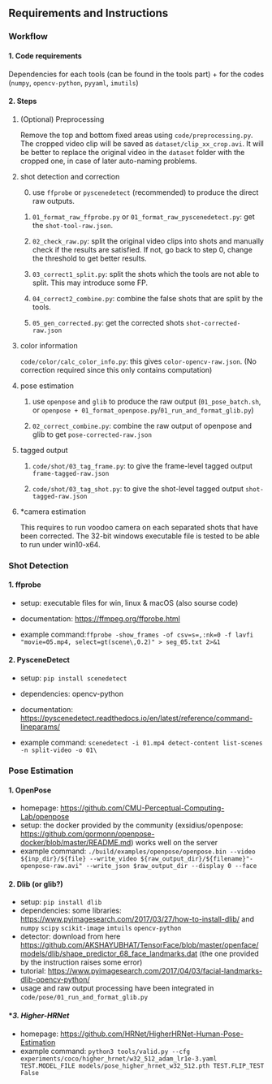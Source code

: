 ## Requirements and Instructions

### Workflow

#### 1. Code requirements

Dependencies for each tools (can be found in the tools part) + for the codes (`numpy`, `opencv-python`, `pyyaml`, `imutils`)

#### 2. Steps

1. (Optional) Preprocessing

   Remove the top and bottom fixed areas using `code/preprocessing.py`. The cropped video clip will be saved as `dataset/clip_xx_crop.avi`. It will be better to replace the original video in the `dataset` folder with the cropped one, in case of later auto-naming problems.

2. shot detection and correction

   0) use `ffprobe` or `pyscenedetect` (recommended) to produce the direct raw outputs.

   1) `01_format_raw_ffprobe.py` or `01_format_raw_pyscenedetect.py`: get the `shot-tool-raw.json`. 

   2) `02_check_raw.py`: split the original video clips into shots and manually check if the results are satisfied. If not, go back to step 0, change the threshold to get better results.

   3) `03_correct1_split.py`: split the shots which the tools are not able to split. This may introduce some FP.

   4) `04_correct2_combine.py`: combine the false shots that are split by the tools.

   5) `05_gen_corrected.py`: get the corrected shots `shot-corrected-raw.json`

3. color information

   `code/color/calc_color_info.py`: this gives `color-opencv-raw.json`. (No correction required since this only contains computation)

4. pose estimation

   1) use `openpose` and `glib` to produce the raw output (`01_pose_batch.sh`, or `openpose + 01_format_openpose.py`/`01_run_and_format_glib.py`)

   2) `02_correct_combine.py`: combine the raw output of openpose and glib to get `pose-corrected-raw.json`

5. tagged output

   1) `code/shot/03_tag_frame.py`: to give the frame-level tagged output `frame-tagged-raw.json`

   2) `code/shot/03_tag_shot.py`: to give the shot-level tagged output `shot-tagged-raw.json`

6. *camera estimation

   This requires to run voodoo camera on each separated shots that have been corrected. The 32-bit windows executable file is tested to be able to run under win10-x64.

 

### Shot Detection

#### 1. **ffprobe**

- setup: executable files for win, linux & macOS (also sourse code)

- documentation: https://ffmpeg.org/ffprobe.html  

- example command:`ffprobe -show_frames -of csv=s=,:nk=0 -f lavfi "movie=05.mp4, select=gt(scene\,0.2)" > seg_05.txt 2>&1 `

####	**2. PysceneDetect**

- setup: `pip install scenedetect`

- dependencies: opencv-python	

- documentation: https://pyscenedetect.readthedocs.io/en/latest/reference/command-lineparams/  
- example command: `scenedetect -i 01.mp4 detect-content list-scenes -n split-video -o 01\  `



### Pose Estimation

#### **1. OpenPose**

- homepage: https://github.com/CMU-Perceptual-Computing-Lab/openpose
- setup: the docker provided by the community (exsidius/openpose: https://github.com/gormonn/openpose-docker/blob/master/README.md) works well on the server
- example command: `./build/examples/openpose/openpose.bin --video ${inp_dir}/${file} --write_video ${raw_output_dir}/${filename}"-openpose-raw.avi" --write_json $raw_output_dir --display 0 --face`

#### **2. Dlib (or glib?)**

- setup: `pip install dlib`
- dependencies: some libraries: https://www.pyimagesearch.com/2017/03/27/how-to-install-dlib/ and `numpy` `scipy` `scikit-image` `imtuils` `opencv-python`
- detector: download from here https://github.com/AKSHAYUBHAT/TensorFace/blob/master/openface/models/dlib/shape_predictor_68_face_landmarks.dat (the one provided by the instruction raises some error)
- tutorial: https://www.pyimagesearch.com/2017/04/03/facial-landmarks-dlib-opencv-python/
- usage and raw output processing have been integrated in `code/pose/01_run_and_format_glib.py`

#### **3. *Higher-HRNet**

- homepage: https://github.com/HRNet/HigherHRNet-Human-Pose-Estimation
- example command: `python3 tools/valid.py --cfg experiments/coco/higher_hrnet/w32_512_adam_lr1e-3.yaml TEST.MODEL_FILE models/pose_higher_hrnet_w32_512.pth TEST.FLIP_TEST False`